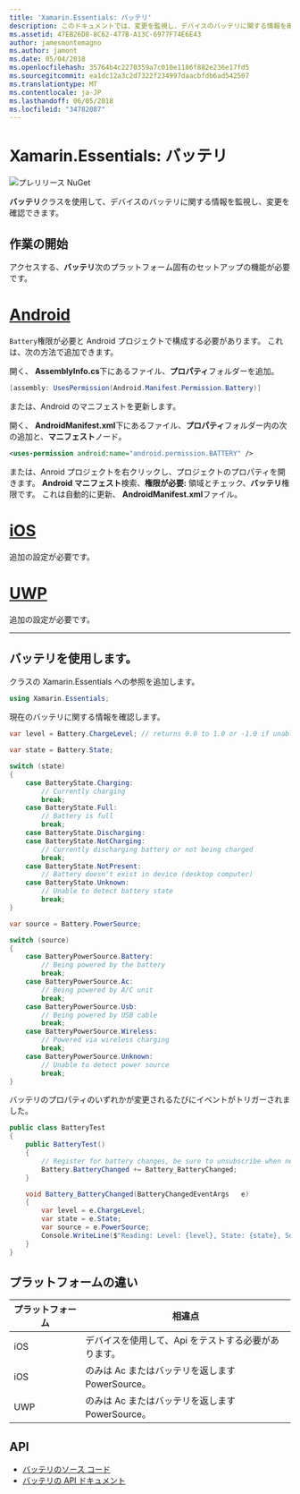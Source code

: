 ```yaml
---
title: 'Xamarin.Essentials: バッテリ'
description: このドキュメントでは、変更を監視し、デバイスのバッテリに関する情報を確認できる Xamarin.Essentials でバッテリ クラスについて説明します。
ms.assetid: 47EB26D8-8C62-477B-A13C-6977F74E6E43
author: jamesmontemagno
ms.author: jamont
ms.date: 05/04/2018
ms.openlocfilehash: 35764b4c2270359a7c010e1186f882e236e17fd5
ms.sourcegitcommit: ea1dc12a3c2d7322f234997daacbfdb6ad542507
ms.translationtype: MT
ms.contentlocale: ja-JP
ms.lasthandoff: 06/05/2018
ms.locfileid: "34782087"
---
```

# <a name="xamarinessentials-battery"></a>Xamarin.Essentials: バッテリ

![プレリリース NuGet](~/media/shared/pre-release.png)

**バッテリ**クラスを使用して、デバイスのバッテリに関する情報を監視し、変更を確認できます。

## <a name="getting-started"></a>作業の開始

アクセスする、**バッテリ**次のプラットフォーム固有のセットアップの機能が必要です。

# <a name="androidtabandroid"></a>[Android](#tab/android)

`Battery`権限が必要と Android プロジェクトで構成する必要があります。 これは、次の方法で追加できます。

開く、 **AssemblyInfo.cs**下にあるファイル、**プロパティ**フォルダーを追加。

```csharp
[assembly: UsesPermission(Android.Manifest.Permission.Battery)]
```

または、Android のマニフェストを更新します。

開く、 **AndroidManifest.xml**下にあるファイル、**プロパティ**フォルダー内の次の追加と、**マニフェスト**ノード。

```xml
<uses-permission android:name="android.permission.BATTERY" />
```

または、Anroid プロジェクトを右クリックし、プロジェクトのプロパティを開きます。 **Android マニフェスト**検索、**権限が必要:** 領域とチェック、**バッテリ**権限です。 これは自動的に更新、 **AndroidManifest.xml**ファイル。

# <a name="iostabios"></a>[iOS](#tab/ios)

追加の設定が必要です。

# <a name="uwptabuwp"></a>[UWP](#tab/uwp)

追加の設定が必要です。

-----

## <a name="using-battery"></a>バッテリを使用します。

クラスの Xamarin.Essentials への参照を追加します。

```csharp
using Xamarin.Essentials;
```

現在のバッテリに関する情報を確認します。

```csharp
var level = Battery.ChargeLevel; // returns 0.0 to 1.0 or -1.0 if unable to determine.

var state = Battery.State;

switch (state)
{
    case BatteryState.Charging:
        // Currently charging
        break;
    case BatteryState.Full:
        // Battery is full
        break;
    case BatteryState.Discharging:
    case BatteryState.NotCharging:
        // Currently discharging battery or not being charged
        break;
    case BatteryState.NotPresent:
        // Battery doesn't exist in device (desktop computer)
    case BatteryState.Unknown:
        // Unable to detect battery state
        break;
}

var source = Battery.PowerSource;

switch (source)
{
    case BatteryPowerSource.Battery:
        // Being powered by the battery
        break;
    case BatteryPowerSource.Ac:
        // Being powered by A/C unit
        break;
    case BatteryPowerSource.Usb:
        // Being powered by USB cable
        break;
    case BatteryPowerSource.Wireless:
        // Powered via wireless charging
        break;
    case BatteryPowerSource.Unknown:
        // Unable to detect power source
        break;
}
```

バッテリのプロパティのいずれかが変更されるたびにイベントがトリガーされました。

```csharp
public class BatteryTest
{
    public BatteryTest()
    {
        // Register for battery changes, be sure to unsubscribe when needed
        Battery.BatteryChanged += Battery_BatteryChanged;
    }

    void Battery_BatteryChanged(BatteryChangedEventArgs   e)
    {
        var level = e.ChargeLevel;
        var state = e.State;
        var source = e.PowerSource;
        Console.WriteLine($"Reading: Level: {level}, State: {state}, Source: {source}");
    }
}
```

## <a name="platform-differences"></a>プラットフォームの違い

| プラットフォーム | 相違点 |
| --- | --- |
| iOS | デバイスを使用して、Api をテストする必要があります。 |
| iOS | のみは Ac またはバッテリを返します PowerSource。 |
| UWP | のみは Ac またはバッテリを返します PowerSource。 |

## <a name="api"></a>API

- [バッテリのソース コード](https://github.com/xamarin/Essentials/tree/master/Xamarin.Essentials/Battery)
- [バッテリの API ドキュメント](xref:Xamarin.Essentials.Battery)
